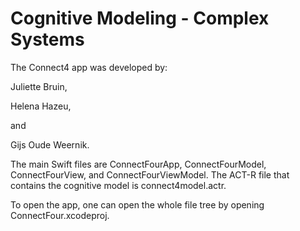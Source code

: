 # Cognitive Modeling - Complex Systems

The Connect4 app was developed by:

Juliette Bruin,

Helena Hazeu,

and 

Gijs Oude Weernik.

The main Swift files are ConnectFourApp, ConnectFourModel, ConnectFourView, and ConnectFourViewModel. The ACT-R file that contains the cognitive model is connect4model.actr. 

To open the app, one can open the whole file tree by opening ConnectFour.xcodeproj.

